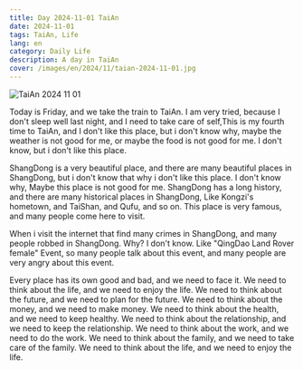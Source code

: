 ```yaml
---
title: Day 2024-11-01 TaiAn
date: 2024-11-01
tags: TaiAn, Life
lang: en
category: Daily Life
description: A day in TaiAn
cover: /images/en/2024/11/taian-2024-11-01.jpg
---
```


![TaiAn 2024 11 01](/images/en/2024/11/taian-2024-11-01.jpg)

Today is Friday, and we take the train to TaiAn. I am very tried, because I don't sleep well last night, and I need to take care of self,This is my fourth time to TaiAn, and I don't like this place, but i don't know why, maybe the weather is not good for me, or maybe the food is not good for me. I don't know, but i don't like this place.

ShangDong is a very beautiful place, and there are many beautiful places in ShangDong, but i don't know that why i don't like this place. I don't know why, Maybe this place is not good for me. ShangDong has a long history, and there are many historical places in ShangDong, Like Kongzi's hometown, and TaiShan, and Qufu, and so on. This place is very famous, and many people come here to visit.

When i visit the internet that find many crimes in ShangDong, and many people robbed in ShangDong. Why? I don't know. Like "QingDao Land Rover female" Event, so many people talk about this event, and many people are very angry about this event. 

Every place has its own good and bad, and we need to face it. We need to think about the life, and we need to enjoy the life. We need to think about the future, and we need to plan for the future. We need to think about the money, and we need to make money. We need to think about the health, and we need to keep healthy. We need to think about the relationship, and we need to keep the relationship. We need to think about the work, and we need to do the work. We need to think about the family, and we need to take care of the family. We need to think about the life, and we need to enjoy the life.